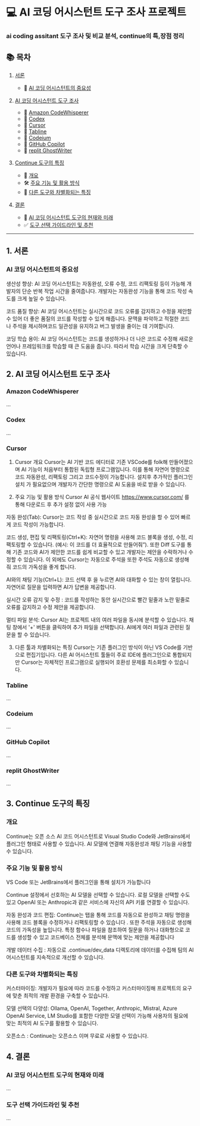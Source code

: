 # 💻 AI 코딩 어시스턴트 도구 조사 프로젝트
### ai coding assitant 도구 조사 및 비교 분석, continue의 특,장점 정리

## 📚 목차

1. [서론](#서론)
   - 🌟 [AI 코딩 어시스턴트의 중요성](#ai-코딩-어시스턴트의-중요성)

2. [AI 코딩 어시스턴트 도구 조사](#ai-코딩-어시스턴트-도구-조사)
   - 🤖 [Amazon CodeWhisperer](#amazon-codewhisperer)
   - 🤖 [Codex](#codex)
   - 🤖 [Cursor](#cursor)
   - 🤖 [Tabline](#tabline)
   - 🤖 [Codeium](#codeium)
   - 🤖 [GitHub Copilot](#github-copilot)
   - 🤖 [replit GhostWriter](#replit-ghostwriter)

3. [Continue 도구의 특징](#continue-도구의-특징)
   - 🚀 [개요](#개요)
   - 🛠 [주요 기능 및 활용 방식](#주요-기능-및-활용-방식)
   - 🏅 [다른 도구와 차별화되는 특징](#다른-도구와-차별화되는-특징)

4. [결론](#결론)
   - 🔮 [AI 코딩 어시스턴트 도구의 현재와 미래](#ai-코딩-어시스턴트-도구의-현재와-미래)
   - ✅ [도구 선택 가이드라인 및 추천](#도구-선택-가이드라인-및-추천)

---

## 1. 서론
### AI 코딩 어시스턴트의 중요성
생산성 향상: AI 코딩 어시스턴트는 자동완성, 오류 수정, 코드 리팩토링 등이 가능해 개발자의 단순 반복 작업 시간을 줄여줍니다. 개발자는 자동완성 기능을 통해 코드 작성 속도를 크게 높일 수 있습니다.

코드 품질 향상: AI 코딩 어시스턴트는 실시간으로 코드 오류를 감지하고 수정을 제안할 수 있어 더 좋은 품질의 코드를 작성할 수 있게 해줍니다. 문맥을 파악하고 적절한 코드나 주석을 제시하며코드 일관성을 유지하고 버그 발생을 줄이는 데 기여합니다. 

코딩 학습 용이: AI 코딩 어시스턴트는 코드를 생성하거나 더 나은 코드로 수정해 새로운 언어나 프레임워크를 학습할 때 큰 도움을 줍니다. 따라서 학습 시간을 크게 단축할 수 있습니다.

## 2. AI 코딩 어시스턴트 도구 조사
### Amazon CodeWhisperer
...

### Codex
...

### Cursor
1. Cursor 개요
Cursor는 AI 기반 코드 에디터로 기존 VSCode를 folk해 만들어졌으며 AI 기능이 처음부터 통합된 독립형 프로그램입니다. 이를 통해 자연어 명령으로 코드 자동완성, 리팩토링 그리고 코드수정이 가능합니다. 설치후 추가적인 플러그인 설치 가 필요없으며 개발자가 간단한 명령으로 AI 도움을 바로 받을 수 있습니다.

2. 주요 기능 및 활용 방식
Cursor AI 공식 웹사이트 https://www.cursor.com/ 를 통해 다운로드 후 추가 설정 없이 사용 가능

자동 완성(Tab): Cursor는 코드 작성 중 실시간으로 코드 자동 완성을 할 수 있어 빠르게 코드 작성이 가능합니다.

코드 생성, 편집 및 리팩토링(Ctrl+K): 자연어 명령을 사용해 코드 블록을 생성, 수정, 리팩토링할 수 있습니다. (예시: 이 코드를 더 효율적으로 만들어줘”). 또한 Diff 도구를 통해 기존 코드와 AI가 제안한 코드를 쉽게 비교할 수 있고 개발자는 제안을 수락하거나 수정할 수 있습니다. 이 외에도 Cursor는 자동으로 주석을 또한 주석도 자동으로 생성해줘 코드의 가독성을 좋게 합니다. 

AI와의 채팅 기능(Ctrl+L): 코드 선택 후 을 누르면 AI와 대화할 수 있는 창이 열립니다. 자연어로 질문을 입력하면 AI가 답변을 제공합니다.

실시간 오류 감지 및 수정 : 코드를 작성하는 동안 실시간으로 빨간 밑줄과 노란 밑줄로 오류를 감지하고 수정 제안을 제공합니다.

멀티 파일 분석: Cursor AI는 프로젝트 내의 여러 파일을 동시에 분석할 수 있습니다. 채팅 창에서 '+' 버튼을 클릭하여 추가 파일을 선택합니다. AI에게 여러 파일과 관련된 질문을 할 수 있습니다.

3. 다른 툴과 차별화되는 특징
Cursor는 기존 플러그인 방식이 아닌 VS Code를 기반으로 편집기입니다. 다른 AI 어시스턴트 툴들이 주로 IDE에 플러그인으로 통합되지만  Cursor는 자체적인 프로그램으로 실행되어 호환성 문제를 최소화할 수 있습니다.


### Tabline
...

### Codeium
...

### GitHub Copilot
...

### replit GhostWriter
...

## 3. Continue 도구의 특징
### 개요
Continue는 오픈 소스 AI 코드 어시스턴트로 Visual Studio Code와 JetBrains에서 플러그인 형태로 사용할 수 있습니다. AI 모델에 연결해 자동완성과 채팅 기능을 사용할 수 있습니다.


### 주요 기능 및 활용 방식
VS Code 또는 JetBrains에서 플러그인을 통해 설치가 가능합니다

Continue 설정에서 선호하는 AI 모델을 선택할 수 있습니다. 로컬 모델을 선택할 수도 있고 OpenAI 또는 Anthropic과 같은 서비스에 자신의 API 키를 연결할 수 있습니다.
 
자동 완성과 코드 편집: Continue는 탭을 통해 코드를 자동으로 완성하고 채팅 명령을 사용해 코드 블록을 수정하거나 리팩토링할 수 있습니다 . 또한 주석을 자동으로 생성해 코드의 가독성을 높입니다. 특정 함수나 파일을 참조하여 질문을 하거나 대화형으로 코드를 생성할 수 있고 코드베이스 전체를 분석해 문맥에 맞는 제안을 제공합니다

개발 데이터 수집 : 자동으로 .continue/dev_data 디렉토리에 데이터를 수집해  팀의 AI 어시스턴트를 지속적으로 개선할 수 있습니다.

### 다른 도구와 차별화되는 특징
커스터마이징: 개발자가 필요에 따라 코드를 수정하고 커스터마이징해 프로젝트의 요구에 맞춘 최적의 개발 환경을 구축할 수 있습니다.

모델 선택의 다양성: Ollama, OpenAI, Together, Anthropic, Mistral, Azure OpenAI Service, LM Studio를 포함한 다양한 모델 선택이 가능해 사용자의 필요에 맞는 최적의 AI 도구를 활용할 수 있습니다.

오픈소스 : Continue는 오픈소스 이며 무료로 사용할 수 있습니다.

## 4. 결론
### AI 코딩 어시스턴트 도구의 현재와 미래
...

### 도구 선택 가이드라인 및 추천
...

